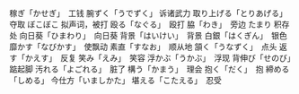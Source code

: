 稼ぎ「かせぎ」　工钱
腕ずく「うでずく」 诉诸武力
取り上げる「とりあげる」 夺取
ぼこぼこ 拟声词，被打
殴る「なぐる」　殴打
脇「わき」　旁边
たまり 积存处
向日葵「ひまわり」　向日葵
背景「はいけい」　背景
白銀「はくぎん」　银色
靡かす「なびかす」　使飘动
素直「すなお」　顺从地
頷く「うなずく」　点头
返す「かえす」　反复
笑み「えみ」　笑容
浮かぶ「うかぶ」　浮现
背伸び「せのび」　踮起脚
汚れる「よごれる」　脏了
構う「かまう」　理会
抱く「だく」　抱
締める「しめる」
今仕方「いましかた」
堪える「こたえる」　忍受
